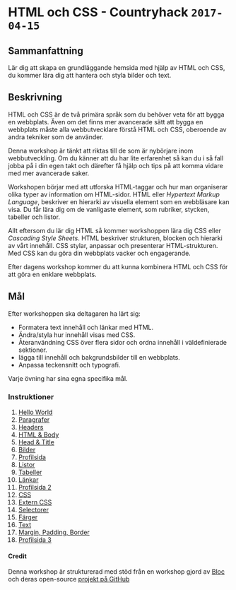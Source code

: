# HTML och CSS - Countryhack `2017-04-15`

## Sammanfattning

Lär dig att skapa en grundläggande hemsida med hjälp av HTML och CSS, du kommer lära dig att hantera och styla bilder och text.

## Beskrivning

HTML och CSS är de två primära språk som du behöver veta för att bygga en webbplats. Även om det finns mer avancerade sätt att bygga en webbplats måste alla webbutvecklare förstå HTML och CSS, oberoende av andra tekniker som de använder.

Denna workshop är tänkt att riktas till de som är nybörjare inom webbutveckling. Om du känner att du har lite erfarenhet så kan du i så fall jobba på i din egen takt och därefter få hjälp och tips på att komma vidare med mer avancerade saker.

Workshopen börjar med att utforska HTML-taggar och hur man organiserar olika typer av information om HTML-sidor. HTML eller *Hypertext Markup Language*, beskriver en hierarki av visuella element som en webbläsare kan visa. Du får lära dig om de vanligaste element, som rubriker, stycken, tabeller och listor.

Allt eftersom du lär dig HTML så kommer workshoppen lära dig CSS eller *Cascading Style Sheets*. HTML beskriver strukturen, blocken och hierarki av vårt innehåll. CSS stylar, anpassar och presenterar HTML-strukturen. Med CSS kan du göra din webbplats vacker och engagerande.

Efter dagens workshop kommer du att kunna kombinera HTML och CSS för att göra en enklare webbplats.

## Mål

Efter workshoppen ska deltagaren ha lärt sig:

- Formatera text innehåll och länkar med HTML.
- Ändra/styla hur innehåll visas med CSS.
- Återanvändning CSS över flera sidor och ordna innehåll i väldefinierade sektioner.
- lägga till innehåll och bakgrundsbilder till en webbplats.
- Anpassa teckensnitt och typografi.

Varje övning har sina egna specifika mål.


### Instruktioner

1. [Hello World](./instruktioner/001-hello-world.md)
1. [Paragrafer](./instruktioner/002-paragrafer.md)
1. [Headers](./instruktioner/003-headers.md)
1. [HTML & Body](./instruktioner/004-html-and-body.md)
1. [Head & Title](./instruktioner/005-head-and-title.md)
1. [Bilder](./instruktioner/006-images.md)
1. [Profilsida](./instruktioner/007-profile-page.md)
1. [Listor](./instruktioner/008-lists.md)
1. [Tabeller](./instruktioner/009-tables.md)
1. [Länkar](./instruktioner/010-links.md)
1. [Profilsida 2](./instruktioner/011-profile-page-2.md)
1. [CSS](./instruktioner/012-css.md)
1. [Extern CSS](./instruktioner/013-external-css.md)
1. [Selectorer](./instruktioner/014-selectors.md)
1. [Färger](./instruktioner/015-colors.md)
1. [Text](./instruktioner/016-text.md)
1. [Margin, Padding, Border](./instruktioner/017-margins-padding-borders.md)
1. [Profilsida 3](./instruktioner/018-profile-page-3.md)


#### Credit
Denna workshop är strukturerad med stöd från en workshop gjord av [Bloc](https://www.bloc.io/) och deras open-source [projekt på GitHub](https://github.com/Bloc/workshop-html-css)
